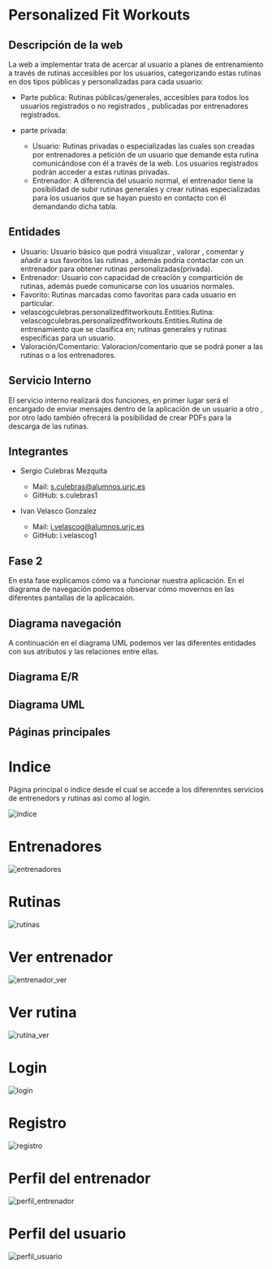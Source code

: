 # Personalized Fit Workouts
## Descripción de la web
La web a implementar trata de acercar al usuario a planes de entrenamiento a través de rutinas accesibles por los usuarios, categorizando estas rutinas en dos tipos públicas y personalizadas para cada usuario:

- Parte publica: Rutinas públicas/generales, accesibles para todos los usuarios registrados o no registrados , publicadas por entrenadores registrados. 

- parte privada: 
    - Usuario: Rutinas privadas o especializadas  las cuales son creadas por entrenadores a petición de un usuario que demande esta rutina comunicándose con él a través de la web. Los usuarios registrados podrán acceder a estas rutinas privadas.
    - Entrenador:  A diferencia del usuario normal, el entrenador tiene la posibilidad de subir rutinas generales y crear rutinas especializadas para los usuarios que se hayan puesto en contacto con él demandando dicha tabla.

## Entidades


- Usuario: Usuario básico que podrá visualizar , valorar , comentar y añadir a sus favoritos las rutinas , además podría contactar con un entrenador para obtener rutinas personalizadas(privada).
- Entrenador: Usuario con capacidad de creación y compartición de rutinas, además puede comunicarse con los usuarios normales.
- Favorito: Rutinas marcadas como favoritas para cada usuario en particular.
- velascogculebras.personalizedfitworkouts.Entities.Rutina: velascogculebras.personalizedfitworkouts.Entities.Rutina de entrenamiento que se clasifica en; rutinas generales y rutinas específicas para un usuario.
- Valoración/Comentario: Valoracion/comentario que se podrá poner a las rutinas o a los entrenadores.

## Servicio Interno
El servicio interno realizará dos funciones, en primer lugar será el encargado de enviar mensajes dentro de la aplicación de un usuario a otro , por otro lado también ofrecerá la posibilidad de crear PDFs para la descarga de las rutinas.
## Integrantes
- Sergio Culebras Mezquita
    - Mail:  s.culebras@alumnos.urjc.es
    - GitHub: s.culebras1

- Ivan Velasco Gonzalez
    - Mail: i.velascog@alumnos.urjc.es
    - GitHub: i.velascog1
## Fase 2
En esta fase explicamos cómo va a funcionar nuestra aplicación. En el diagrama de navegación podemos observar cómo movernos en las diferentes pantallas de la aplicacaión.

## Diagrama navegación

A continuación en el diagrama UML podemos ver las diferentes entidades con sus atributos y las relaciones entre ellas.

## Diagrama E/R

## Diagrama UML

## Páginas principales

# Indice

Página principal o índice desde el cual se accede a los diferenntes servicios de entrenedors y rutinas así como al login.

![índice](https://github.com/sculebras1/PersonalizedFitWorkouts/blob/master/screenshot/images/index.PNG?raw=true)

# Entrenadores

![entrenadores](https://github.com/sculebras1/PersonalizedFitWorkouts/blob/master/screenshot/images/entrenadores.PNG?raw=true)

# Rutinas

![rutinas](https://github.com/sculebras1/PersonalizedFitWorkouts/blob/master/screenshot/images/rutinas.PNG?raw=true)

# Ver entrenador

![entrenador_ver](https://github.com/sculebras1/PersonalizedFitWorkouts/blob/master/screenshot/images/entrenador_ver.PNG?raw=true)

# Ver rutina

![rutina_ver](https://github.com/sculebras1/PersonalizedFitWorkouts/blob/master/screenshot/images/rutina_ver.PNG?raw=true)

# Login

![login](https://github.com/sculebras1/PersonalizedFitWorkouts/blob/master/screenshot/images/login.PNG?raw=true)

# Registro

![registro](https://github.com/sculebras1/PersonalizedFitWorkouts/blob/master/screenshot/images/registro.PNG?raw=true)

# Perfil del entrenador

![perfil_entrenador](https://github.com/sculebras1/PersonalizedFitWorkouts/blob/master/screenshot/images/perfil_entrenador.PNG?raw=true)

# Perfil del usuario

![perfil_usuario](https://github.com/sculebras1/PersonalizedFitWorkouts/blob/master/screenshot/images/perfil_usuario.PNG?raw=true)
